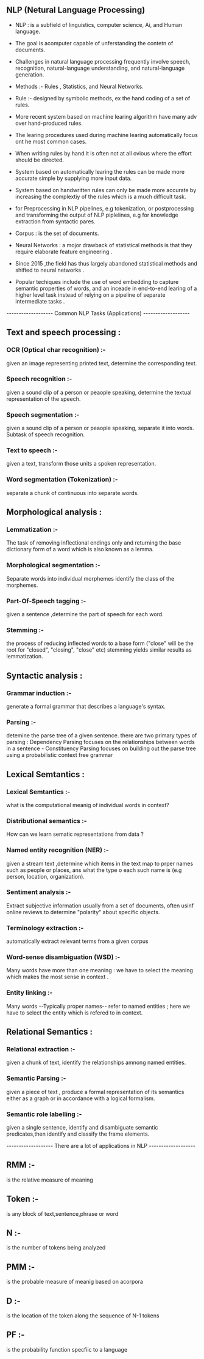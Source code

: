 ## NLP (Netural Language Processing)

- NLP : is a subfield of linguistics, computer science, Ai, and Human language.

- The goal is acomputer capable of unferstanding the contetn of documents.

- Challenges in natural language processing frequently involve speech, recognition, natural-language understanding, and natural-language generation.

- Methods :- Rules , Statistics, and Neural Networks.

- Rule :- designed by symbolic methods, ex the hand coding of a set of rules.

- More recent system based on machine learing algorithm have many adv over hand-produced rules.

- The learing procedures used during machine learing automatically focus ont he most common cases.

- When writing rules by hand it is often not at all ovious where the effort should be directed.

- System based on automatically learing the rules can be made more accurate simple by supplying more input data. 

- System based on handwritten rules can only be made more accurate by increasing the complextiy of the rules which is a much difficult task.

- for Preprocessing in NLP pipelines, e.g tokenization, or postprocessing and transforming the output of NLP piplelines, e.g for knowledge extraction from syntactic pares.

- Corpus : is the set of documents.

- Neural Networks : a mojor drawback of statistical methods is that they require elaborate feature engineering .

- Since 2015 ,the field has thus largely abandoned statistical methods and shifted to neural networks .

- Popular techiques include the use of word embedding to capture semantic properties of words, and an inceade in end-to-end learing of a higher level task instead of relying on a pipeline of separate intermediate tasks .

------------------- Common NLP Tasks (Applications) -------------------

## Text and speech processing :

### OCR (Optical char recognition) :- 
given an image representing printed text, determine the corresponding text.

### Speech recognition :-
given a sound clip of a person or peaople speaking, determine the textual representation of the speech.

### Speech segmentation :-
given a sound clip of a person or peaople speaking, separate it into words. 
Subtask of speech recognition.

### Text to speech :-
given a text, transform those units a spoken representation.

### Word segmentation (Tokenization) :-
separate a chunk of continuous into separate words.


## Morphological analysis :

### Lemmatization :-
The task of removing inflectional endings only and returning the base dictionary form of a word which is also known as a lemma.

### Morphological segmentation :-
Separate words into individual morphemes identify the class of the morphemes.

### Part-Of-Speech tagging :- 
given a sentence ,determine the part of speech for each word.

### Stemming :-
the process of reducing inflected words to a base form
("close" will be the root for "closed", "closing", "close" etc) stemming yields similar results as lemmatization.


## Syntactic analysis :

### Grammar induction :- 
generate a formal grammar that describes a language's syntax.

### Parsing :-
detemine the parse tree of a given sentence.
there are two primary types of parsing : Dependency Parsing focuses on the relationships between words in a sentence - Constituency Parsing focuses on building out the parse tree using a probabilistic context free grammar


##  Lexical Semtantics : 

### Lexical Semtantics :-
what is the computational meanig of individual words in context?

### Distributional semantics :-
How can we learn sematic representations from data ?

### Named entity recognition (NER) :- 
given a stream text ,determine which items in the text map to prper names such as people or places, ans what the type o each such name is (e.g person, location, organization).

### Sentiment analysis :-
Extract subjective information usually from a set of documents, often usinf online reviews to determine "polarity" about specific objects.

### Terminology extraction :- 
automatically extract relevant terms from a given corpus

### Word-sense disambiguation (WSD) :- 
Many words have more than one meaning : we have to select the meaning which makes the most sense in context .

### Entity linking :-
Many words --Typically proper names-- refer to named entities ; here we have to select the entity which is refered to in context.


## Relational Semantics :

### Relational extraction :-
given a chunk of text, identify the relationships amnong named entities.

### Semantic Parsing :-
given a piece of text , produce a formal representation of its semantics either as a graph or in accordance with a logical formalism.

### Semantic role labelling :-
given a single sentence, identify and disambiguate semantic predicates,then identify and classify the frame elements.

------------------- There are a lot of applications in NLP -------------------

## RMM :-
is the relative measure of meaning 

## Token :- 
is any block of text,sentence,phrase or word

## N :-
is the number of tokens being analyzed

## PMM :- 
is the probable measure of meanig based on  acorpora

## D :- 
is the location of the token along the sequence of N-1 tokens

## PF :-
is the probability function specfiic to a language 

